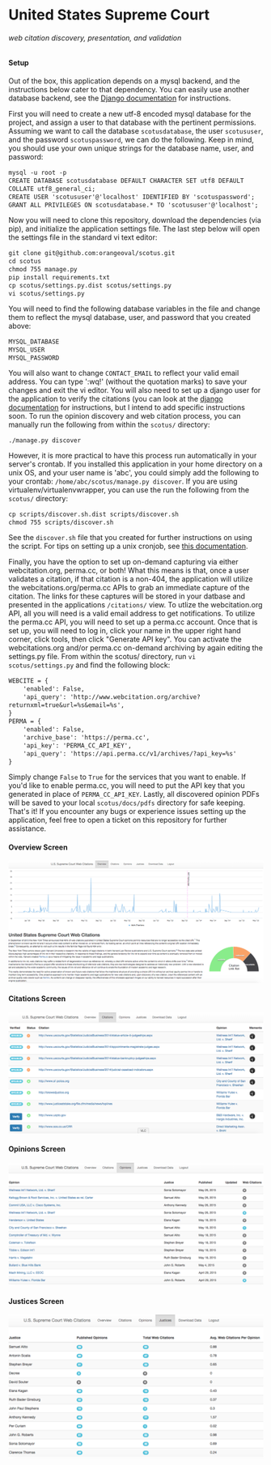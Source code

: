 # United States Supreme Court 
###### web citation discovery, presentation, and validation

#### Setup
Out of the box, this application depends on a mysql backend, and the instructions below cater to that dependency.  You can easily use another database backend, see the [Django documentation](https://docs.djangoproject.com/en/1.8/ref/settings/#databases) for instructions.  

First you will need to create a new utf-8 encoded mysql database for the project, and assign a user to that database with the pertinent permissions.  Assuming we want to call the database ```scotusdatabase```, the user ```scotususer```, and the password ```scotuspassword```, we can do the following.  Keep in mind, you should use your own unique strings for the database name, user, and password:

```
mysql -u root -p
CREATE DATABASE scotusdatabase DEFAULT CHARACTER SET utf8 DEFAULT COLLATE utf8_general_ci;
CREATE USER 'scotususer'@'localhost' IDENTIFIED BY 'scotuspassword';
GRANT ALL PRIVILEGES ON scotusdatabase.* TO 'scotususer'@'localhost';
```  

Now you will need to clone this repository, download the dependencies (via pip), and initialize the application settings file.  The last step below will open the settings file in the standard vi text editor:  

```
git clone git@github.com:orangeoval/scotus.git
cd scotus
chmod 755 manage.py
pip install requirements.txt
cp scotus/settings.py.dist scotus/settings.py
vi scotus/settings.py
```  

You will need to find the following database variables in the file and change them to reflect the mysql database, user, and password that you created above:

```
MYSQL_DATABASE
MYSQL_USER
MYSQL_PASSWORD
```  

You will also want to change ```CONTACT_EMAIL``` to reflect your valid email address.  You can type ':wq!' (without the quotation marks) to save your changes and exit the vi editor.  You will also need to set up  a django user for the application to verify the citations (you can look at the [django documentation](https://docs.djangoproject.com/en/1.8/topics/auth/) for instructions, but I intend to add specific instructions soon.  To run the opinion discovery and web citation process, you can manually run the following from within the ```scotus/``` directory:  

```
./manage.py discover
```  

However, it is more practical to have this process run automatically in your server's crontab.  If you installed this application in your home directory on a unix OS, and your user name is 'abc', you could simply add the following to your crontab: ```/home/abc/scotus/manage.py discover```.  If you are using virtualenv/virtualenvwrapper, you can use the run the following from the ```scotus/``` directory:  

```
cp scripts/discover.sh.dist scripts/discover.sh
chmod 755 scripts/discover.sh
```  

See the ```discover.sh``` file that you created for further instructions on using the script.  For tips on setting up a unix cronjob, see [this documentation](http://www.wikihow.com/Set-up-a-Crontab-File-on-Linux).  

Finally, you have the option to set up on-demand capturing via either webcitation.org, perma.cc, or both!  What this means is that, once a user validates a citation, if that citation is a non-404, the application will utilize the webcitations.org/perma.cc APIs to grab an immediate capture of the citation.  The links for these captures will be stored in your datbase and presented in the applications ```/citations/``` view.  To utlize the webcitation.org API, all you will need is a valid email address to get notifications.  To utilize the perma.cc API, you will need to set up a perma.cc account.  Once that is set up, you will need to log in, click your name in the upper right hand corner, click tools, then click "Generate API key".  You can activate the webcitations.org and/or perma.cc on-demand archiving by again editing the settings.py file.  From within the scotus/ directory, run ```vi scotus/settings.py``` and find the following block:  

```
WEBCITE = {
    'enabled': False,
    'api_query': 'http://www.webcitation.org/archive?returnxml=true&url=%s&email=%s',
}
PERMA = {
    'enabled': False,
    'archive_base': 'https://perma.cc',
    'api_key': 'PERMA_CC_API_KEY',
    'api_query': 'https://api.perma.cc/v1/archives/?api_key=%s'
}
```  

Simply change ```False``` to ```True``` for the services that you want to enable.  If you'd like to enable perma.cc, you will need to put the API key that you generated in place of ```PERMA_CC_API_KEY```.  Lastly, all discovered opinion PDFs will be saved to your local ```scotus/docs/pdfs``` directory for safe keeping.  That's it!  If you encounter any bugs or experience issues setting up the application, feel free to open a ticket on this repository for further assistance.  


#### Overview Screen
![](https://github.com/orangeoval/scotus/blob/master/static/img/screen_shots/overview_screen.png)

#### Citations Screen
![](https://github.com/orangeoval/scotus/blob/master/static/img/screen_shots/citations_screen.png)

#### Opinions Screen
![](https://github.com/orangeoval/scotus/blob/master/static/img/screen_shots/opinions_screen.png)

#### Justices Screen
![](https://github.com/orangeoval/scotus/blob/master/static/img/screen_shots/justices_screen.png)
